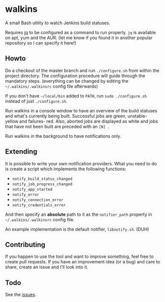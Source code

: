 walkins
=======

A small Bash utility to watch Jenkins build statuses.

Requires [jq](http://stedolan.github.io/jq/) to be configured as a command to run properly. `jq` is available on apt, yum and the AUR. (let me know if you found it in another popular repository so I can specify it here!)

Howto
-------

Do a checkout of the master branch and run `./configure.sh` from within the project directory. The configuration procedure will guide through the mandatory steps. (everything can be changed by editing the `~/.walkins/.walkinsrc` config file afterwards)

If you don't have `~/local/bin` added to `PATH`, run `sudo ./configure.sh` instead of just `./configure.sh`.

Run walkins in a console window to have an overview of the build statuses and what's currently being built. Successful jobs are green, unstable- yellow and failures- red.
Also, aborted jobs are displayed as white and jobs that have not been built are preceded with an `[N] `.

Run walkins in the background to have notifications only.


Extending
-------

It is possible to write your own notification providers.
What you need to do is create a script which implements the following functions:

* `notify_build_status_changed`
* `notify_job_progress_changed`
* `notify_app_started`
* `notify_error`
* `notify_connection_error`
* `notify_credentials_error`

And then specify an **absolute** path to it as the `notifier_path` property in `~/.walkins/.walkinsrc` config file.

An example implementation is the default notifier, `libnotify.sh`. (DUH)

Contributing
-------

If you happen to use the tool and want to improve something, feel free to create pull requests. If you have an improvement idea (or a bug) and care to share, create an issue and I'll look into it.


Todo
-------

See the [issues](https://github.com/elkorn/walkins/issues?state=open).


